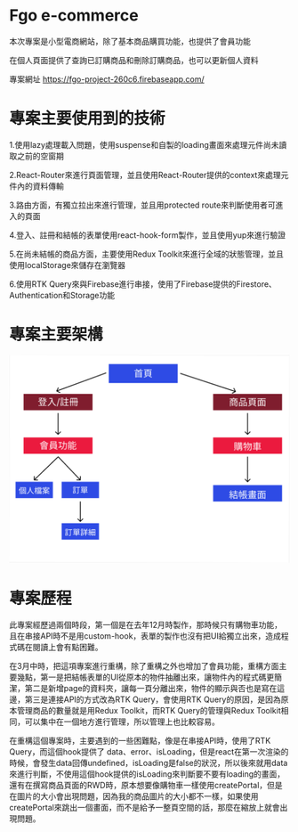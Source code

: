 # Fgo e-commerce

本次專案是小型電商網站，除了基本商品購買功能，也提供了會員功能


在個人頁面提供了查詢已訂購商品和刪除訂購商品，也可以更新個人資料

專案網址
https://fgo-project-260c6.firebaseapp.com/


# 專案主要使用到的技術

1.使用lazy處理載入問題，使用suspense和自製的loading畫面來處理元件尚未讀取之前的空窗期

2.React-Router來進行頁面管理，並且使用React-Router提供的context來處理元件內的資料傳輸

3.路由方面，有獨立拉出來進行管理，並且用protected route來判斷使用者可進入的頁面

4.登入、註冊和結帳的表單使用react-hook-form製作，並且使用yup來進行驗證

5.在尚未結帳的商品方面，主要使用Redux Toolkit來進行全域的狀態管理，並且使用localStorage來儲存在瀏覽器

6.使用RTK Query來與Firebase進行串接，使用了Firebase提供的Firestore、Authentication和Storage功能

# 專案主要架構
![image](https://github.com/louis4116/picuture/blob/main/%E6%9E%B6%E6%A7%8B%E5%9C%96.png)

# 專案歷程

  此專案經歷過兩個時段，第一個是在去年12月時製作，那時候只有購物車功能，且在串接API時不是用custom-hook，表單的製作也沒有把UI給獨立出來，造成程式碼在閱讀上會有點困難。 

  在3月中時，把這項專案進行重構，除了重構之外也增加了會員功能，重構方面主要幾點，第一是把結帳表單的UI從原本的物件抽離出來，讓物件內的程式碼更簡潔，第二是新增page的資料夾，讓每一頁分離出來，物件的顯示與否也是寫在這邊，第三是連接API的方式改為RTK Query，會使用RTK Query的原因，是因為原本管理商品的數量就是用Redux Toolkit，而RTK Query的管理與Redux Toolkit相同，可以集中在一個地方進行管理，所以管理上也比較容易。 

  在重構這個專案時，主要遇到的一些困難點，像是在串接API時，使用了RTK Query，而這個hook提供了 data、error、isLoading，但是react在第一次渲染的時候，會發生data回傳undefined，isLoading是false的狀況，所以後來就用data來進行判斷，不使用這個hook提供的isLoading來判斷要不要有loading的畫面，還有在撰寫商品頁面的RWD時，原本想要像購物車一樣使用createPortal，但是在圖片的大小會出現問題，因為我的商品圖片的大小都不一樣，如果使用createPortal來跳出一個畫面，而不是給予一整頁空間的話，那麼在縮放上就會出現問題。 
